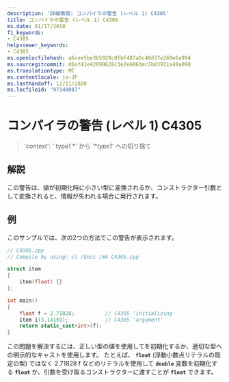 ```yaml
---
description: '詳細情報: コンパイラの警告 (レベル 1) C4305'
title: コンパイラの警告 (レベル 1) C4305
ms.date: 01/17/2018
f1_keywords:
- C4305
helpviewer_keywords:
- C4305
ms.openlocfilehash: a6cee5be3b5929c0fbf487a8c40d37e269e6a994
ms.sourcegitcommit: d6af41e42699628c3e2e6063ec7b03931a49a098
ms.translationtype: MT
ms.contentlocale: ja-JP
ms.lasthandoff: 12/11/2020
ms.locfileid: "97340087"
---
```

# <a name="compiler-warning-level-1-c4305"></a>コンパイラの警告 (レベル 1) C4305

> '*context*': ' type1 *' から '**type1*' への切り捨て

## <a name="remarks"></a>解説

この警告は、値が初期化時に小さい型に変換されるか、コンストラクター引数として変換されると、情報が失われる場合に発行されます。

## <a name="example"></a>例

このサンプルでは、次の2つの方法でこの警告が表示されます。

```cpp
// C4305.cpp
// Compile by using: cl /EHsc /W4 C4305.cpp

struct item
{
    item(float) {}
};

int main()
{
    float f = 2.71828;          // C4305 'initializing'
    item i(3.14159);            // C4305 'argument'
    return static_cast<int>(f);
}
```

この問題を解決するには、正しい型の値を使用してを初期化するか、適切な型への明示的なキャストを使用します。 たとえば、 **`float`** (浮動小数点リテラルの既定の型) ではなく 2.71828 f などのリテラルを使用して **`double`** 変数を初期化する **`float`** か、引数を受け取るコンストラクターに渡すことが **`float`** できます。
